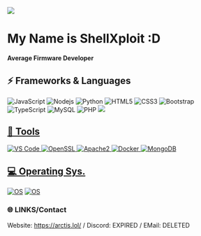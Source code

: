 ![](https://github.com/halfrost/halfrost/blob/master/icons/header_1.png)

# My Name is ShellXploit :D
**Average Firmware Developer**

## ⚡ Frameworks & Languages
![JavaScript](https://img.shields.io/badge/-JavaScript-black?style=flat-square&logo=javascript)
![Nodejs](https://img.shields.io/badge/-Nodejs-black?style=flat-square&logo=Node.js)
![Python](https://img.shields.io/badge/-Python-black?style=flat-square&logo=Python)
![HTML5](https://img.shields.io/badge/-HTML5-E34F26?style=flat-square&logo=html5&logoColor=white)
![CSS3](https://img.shields.io/badge/-CSS3-1572B6?style=flat-square&logo=css3)
![Bootstrap](https://img.shields.io/badge/-Bootstrap-563D7C?style=flat-square&logo=bootstrap)
![TypeScript](https://img.shields.io/badge/-TypeScript-007ACC?style=flat-square&logo=typescript)
![MySQL](https://img.shields.io/badge/-MySQL-black?style=flat-square&logo=mysql)
![PHP](https://img.shields.io/badge/PHP-black?style=flat-square&logo=php)
<a href="#"><img src="https://img.shields.io/badge/-Lua-darkblue?style=flat-square&logo=lua">

## 🔨 Tools
![VS Code](https://img.shields.io/badge/-VS%20Code-007ACC?style=flat-square&logo=visual-studio-code)
![OpenSSL](https://img.shields.io/badge/OpenSSL-black?style=flat-square&logo=openssl)
![Apache2](https://img.shields.io/badge/Apache2-black?style=flat-square&logo=apache)
![Docker](https://img.shields.io/badge/-Docker-black?style=flat-square&logo=docker)
![MongoDB](https://img.shields.io/badge/-MongoDB-black?style=flat-square&logo=mongodb)

## 💻 Operating Sys.
[![OS](https://img.shields.io/badge/OS-macOS-informational?style=flat-square&logo=apple&logoColor=white)](https://en.wikipedia.org/wiki/MacOS)
[![OS](https://img.shields.io/badge/OS-Linux-informational?style=flat-square&logo=linux&logoColor=white)](https://en.wikipedia.org/wiki/Linux)


### 🌐 LINKS/Contact
Website: https://arctis.lol/
/
Discord: EXPIRED
/
EMail: DELETED
